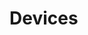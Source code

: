 # Devices



































































































